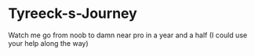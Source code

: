 # Tyreeck-s-Journey
Watch me go from noob to damn near pro in a year and a half (I could use your help along the way)
